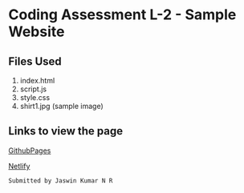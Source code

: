 # Coding Assessment L-2 - Sample Website 

## Files Used

1. index.html
2. script.js
3. style.css
4. shirt1.jpg (sample image)

## Links to view the page
[GithubPages](https://gjaswin.github.io/marmeto-coding-l2/)

[Netlify](https://reliable-piroshki-803b9a.netlify.app)

`Submitted by Jaswin Kumar N R`